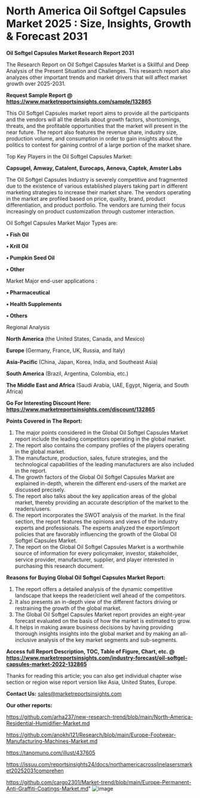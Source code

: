 # North America Oil Softgel Capsules Market 2025 : Size, Insights, Growth & Forecast 2031

<strong>Oil Softgel Capsules Market Research Report 2031</strong>

The Research Report on Oil Softgel Capsules Market is a Skillful and Deep Analysis of the Present Situation and Challenges. This research report also analyzes other important trends and market drivers that will affect market growth over 2025-2031.

<strong>Request Sample Report @ <a href=https://www.marketreportsinsights.com/sample/132865>https://www.marketreportsinsights.com/sample/132865</a></strong>

This Oil Softgel Capsules market report aims to provide all the participants and the vendors will all the details about growth factors, shortcomings, threats, and the profitable opportunities that the market will present in the near future. The report also features the revenue share, industry size, production volume, and consumption in order to gain insights about the politics to contest for gaining control of a large portion of the market share.

Top Key Players in the Oil Softgel Capsules Market:

<strong>Capsugel, Amway, Catalent, Eurocaps, Aenova, Captek, Amster Labs</strong>

The Oil Softgel Capsules Industry is severely competitive and fragmented due to the existence of various established players taking part in different marketing strategies to increase their market share. The vendors operating in the market are profiled based on price, quality, brand, product differentiation, and product portfolio. The vendors are turning their focus increasingly on product customization through customer interaction.

Oil Softgel Capsules Market Major Types are:

<strong>• Fish Oil

• Krill Oil

• Pumpkin Seed Oil

• Other</strong>

Market Major end-user applications :

<strong>• Pharmaceutical

• Health Supplements

• Others</strong>

Regional Analysis

</u><strong><b>North America</b></strong> (the United States, Canada, and Mexico)

<strong><b>Europe </b></strong>(Germany, France, UK, Russia, and Italy)

<strong><b>Asia-Pacific</b></strong> (China, Japan, Korea, India, and Southeast Asia)

<strong><b>South America</b></strong> (Brazil, Argentina, Colombia, etc.)

<strong><b>The Middle East and Africa</b></strong> (Saudi Arabia, UAE, Egypt, Nigeria, and South Africa)

<strong>Go For Interesting Discount Here: <a href=https://www.marketreportsinsights.com/discount/132865>https://www.marketreportsinsights.com/discount/132865</a></strong>

<strong>Points Covered in The Report:</strong>
<ol>
  <li>The major points considered in the Global Oil Softgel Capsules Market report include the leading competitors operating in the global market.</li>
  <li>The report also contains the company profiles of the players operating in the global market.</li>
  <li>The manufacture, production, sales, future strategies, and the technological capabilities of the leading manufacturers are also included in the report.</li>
  <li>The growth factors of the Global Oil Softgel Capsules Market are explained in-depth, wherein the different end-users of the market are discussed precisely.</li>
  <li>The report also talks about the key application areas of the global market, thereby providing an accurate description of the market to the readers/users.</li>
  <li>The report incorporates the SWOT analysis of the market. In the final section, the report features the opinions and views of the industry experts and professionals. The experts analyzed the export/import policies that are favorably influencing the growth of the Global Oil Softgel Capsules Market.</li>
  <li>The report on the Global Oil Softgel Capsules Market is a worthwhile source of information for every policymaker, investor, stakeholder, service provider, manufacturer, supplier, and player interested in purchasing this research document.</li>
</ol>
<strong>Reasons for Buying Global Oil Softgel Capsules Market Report:</strong>

<ol>
  <li>The report offers a detailed analysis of the dynamic competitive landscape that keeps the reader/client well ahead of the competitors.</li>
  <li>It also presents an in-depth view of the different factors driving or restraining the growth of the global market.</li>
  <li>The Global Oil Softgel Capsules Market report provides an eight-year forecast evaluated on the basis of how the market is estimated to grow.</li>
  <li>It helps in making aware business decisions by having providing thorough insights insights into the global market and by making an all-inclusive analysis of the key market segments and sub-segments.</li>
</ol>
<strong>Access full Report Description, TOC, Table of Figure, Chart, etc. @ <a href=https://www.marketreportsinsights.com/industry-forecast/oil-softgel-capsules-market-2022-132865>https://www.marketreportsinsights.com/industry-forecast/oil-softgel-capsules-market-2022-132865</a></strong>


Thanks for reading this article; you can also get individual chapter wise section or region wise report version like Asia, United States, Europe.

<strong>Contact Us:</strong>
sales@marketreportsinsights.com

<strong>Our other reports:</strong>

<a href=https://github.com/arha237/new-research-trend/blob/main/North-America-Residential-Humidifier-Market.md>https://github.com/arha237/new-research-trend/blob/main/North-America-Residential-Humidifier-Market.md</a>

<a href=https://github.com/anokhi121/Research/blob/main/Europe-Footwear-Manufacturing-Machines-Market.md>https://github.com/anokhi121/Research/blob/main/Europe-Footwear-Manufacturing-Machines-Market.md</a>

<a href=https://tanomuno.com/illust/437605>https://tanomuno.com/illust/437605</a>

<a href=https://issuu.com/reportsinsights24/docs/northamericacrosslinelasersmarket20252031comprehen>https://issuu.com/reportsinsights24/docs/northamericacrosslinelasersmarket20252031comprehen</a>

<a href=https://github.com/cargo2301/Market-trend/blob/main/Europe-Permanent-Anti-Graffiti-Coatings-Market.md>https://github.com/cargo2301/Market-trend/blob/main/Europe-Permanent-Anti-Graffiti-Coatings-Market.md</a>"
![image](https://github.com/user-attachments/assets/f4abb79f-646b-49c2-bf74-0876580f1469)
